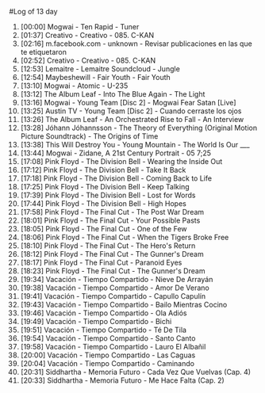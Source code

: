 #Log of 13 day

1. [00:00] Mogwai - Ten Rapid - Tuner
1. [01:37] Creativo - Creativo - 085. C-KAN
1. [02:16] m.facebook.com - unknown - Revisar publicaciones en las que te etiquetaron
1. [02:52] Creativo - Creativo - 085. C-KAN
1. [12:53] Lemaitre - Lemaitre Soundcloud - Jungle
1. [12:54] Maybeshewill - Fair Youth - Fair Youth
1. [13:10] Mogwai - Atomic - U-235
1. [13:12] The Album Leaf - Into The Blue Again - The Light
1. [13:16] Mogwai - Young Team [Disc 2] - Mogwai Fear Satan [Live]
1. [13:25] Austin TV - Young Team [Disc 2] - Cuando cerraste los ojos
1. [13:26] The Album Leaf - An Orchestrated Rise to Fall - An Interview
1. [13:28] Jóhann Jóhannsson - The Theory of Everything (Original Motion Picture Soundtrack) - The Origins of Time
1. [13:38] This Will Destroy You - Young Mountain - The World Is Our ___
1. [13:44] Mogwai - Zidane, A 21st Century Portrait - 05 7;25
1. [17:08] Pink Floyd - The Division Bell - Wearing the Inside Out
1. [17:12] Pink Floyd - The Division Bell - Take It Back
1. [17:18] Pink Floyd - The Division Bell - Coming Back to Life
1. [17:25] Pink Floyd - The Division Bell - Keep Talking
1. [17:39] Pink Floyd - The Division Bell - Lost for Words
1. [17:44] Pink Floyd - The Division Bell - High Hopes
1. [17:58] Pink Floyd - The Final Cut - The Post War Dream
1. [18:01] Pink Floyd - The Final Cut - Your Possible Pasts
1. [18:05] Pink Floyd - The Final Cut - One of the Few
1. [18:06] Pink Floyd - The Final Cut - When the Tigers Broke Free
1. [18:10] Pink Floyd - The Final Cut - The Hero's Return
1. [18:12] Pink Floyd - The Final Cut - The Gunner's Dream
1. [18:17] Pink Floyd - The Final Cut - Paranoid Eyes
1. [18:23] Pink Floyd - The Final Cut - The Gunner's Dream
1. [19:34] Vacación - Tiempo Compartido - Nieve De Arrayán
1. [19:38] Vacación - Tiempo Compartido - Amor De Verano
1. [19:41] Vacación - Tiempo Compartido - Capullo Capulín
1. [19:43] Vacación - Tiempo Compartido - Bailo Mientras Cocino
1. [19:46] Vacación - Tiempo Compartido - Ola Adiós
1. [19:49] Vacación - Tiempo Compartido - Bichi
1. [19:51] Vacación - Tiempo Compartido - Té De Tila
1. [19:54] Vacación - Tiempo Compartido - Santo Canto
1. [19:58] Vacación - Tiempo Compartido - Lauro El Albañil
1. [20:00] Vacación - Tiempo Compartido - Las Caguas
1. [20:04] Vacación - Tiempo Compartido - Caminando
1. [20:31] Siddhartha - Memoria Futuro - Cada Vez Que Vuelvas (Cap. 4)
1. [20:33] Siddhartha - Memoria Futuro - Me Hace Falta (Cap. 2)
